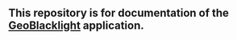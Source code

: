 ## This repository is for documentation of the [GeoBlacklight](https://geoblacklight.org) application.

